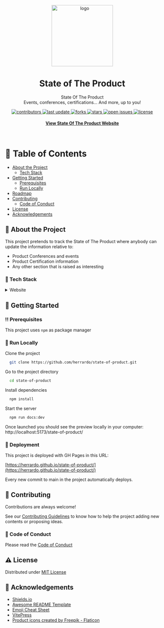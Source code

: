 <div align="center">

  <img src="docs/public/assets/logo-color.png" alt="logo" width="200" height="auto" />
  <h1>State of The Product</h1>

  <p>
    State Of The Product <br />
    Events, conferences, certifications... And more, up to you!
  </p>

<!-- Badges -->
<p>
  <a href="https://github.com/herrardo/state-of-product/graphs/contributors">
    <img src="https://img.shields.io/github/contributors/herrardo/state-of-product" alt="contributors" />
  </a>
  <a href="">
    <img src="https://img.shields.io/github/last-commit/herrardo/state-of-product" alt="last update" />
  </a>
  <a href="https://github.com/herrardo/state-of-product/network/members">
    <img src="https://img.shields.io/github/forks/herrardo/state-of-product" alt="forks" />
  </a>
  <a href="https://github.com/herrardo/state-of-product/stargazers">
    <img src="https://img.shields.io/github/stars/herrardo/state-of-product" alt="stars" />
  </a>
  <a href="https://github.com/herrardo/state-of-product/issues/">
    <img src="https://img.shields.io/github/issues/herrardo/state-of-product" alt="open issues" />
  </a>
  <a href="https://github.com/herrardo/state-of-product/blob/master/LICENSE">
    <img src="https://img.shields.io/github/license/herrardo/state-of-product.svg" alt="license" />
  </a>
</p>

<h4>
    <a href="https://herrardo.github.io/state-of-product/">View State Of The Product Website</a>
</h4>
</div>

<br />

<!-- Table of Contents -->

# :notebook_with_decorative_cover: Table of Contents

- [About the Project](#star2-about-the-project)
  - [Tech Stack](#space_invader-tech-stack)
- [Getting Started](#toolbox-getting-started)
  - [Prerequisites](#bangbang-prerequisites)
  - [Run Locally](#running-run-locally)
- [Roadmap](#compass-roadmap)
- [Contributing](#wave-contributing)
  - [Code of Conduct](#scroll-code-of-conduct)
- [License](#warning-license)
- [Acknowledgements](#gem-acknowledgements)

## :star2: About the Project

This project pretends to track the State of The Product where anybody can update
the information relative to:

- Product Conferences and events
- Product Certification information
- Any other section that is raised as interesting

### :space_invader: Tech Stack

<details>
  <summary>Website</summary>
  <ul>
    <li><a href="https://vitepress.vuejs.org/">VitePress</a></li>
  </ul>
</details>

## :toolbox: Getting Started

### :bangbang: Prerequisites

This project uses `npm` as package manager

### :running: Run Locally

Clone the project

```bash
  git clone https://github.com/herrardo/state-of-product.git
```

Go to the project directory

```bash
  cd state-of-product
```

Install dependencies

```bash
  npm install
```

Start the server

```bash
  npm run docs:dev
```

Once launched you should see the preview locally in your computer:
http://localhost:5173/state-of-product/

<!-- Roadmap -->

### :triangular_flag_on_post: Deployment

This project is deployed with GH Pages in this URL:

[https://herrardo.github.io/state-of-product/](https://herrardo.github.io/state-of-product/)

Every new commit to main in the project automatically deploys.


<!-- Contributing -->

## :wave: Contributing

Contributions are always welcome!

See our [Contributing Guidelines](.github/CONTRIBUTING.md) to know how to help
the project adding new contents or proposing ideas.

### :scroll: Code of Conduct

Please read the
[Code of Conduct](https://github.com/herrardo/state-of-product/blob/main/.github/CODE_OF_CONDUCT.md)

## :warning: License

Distributed under [MIT License](./LICENSE)

## :gem: Acknowledgements

- [Shields.io](https://shields.io/)
- [Awesome README Template](https://github.com/Louis3797/awesome-readme-template)
- [Emoji Cheat Sheet](https://github.com/ikatyang/emoji-cheat-sheet/blob/master/README.md#travel--places)
- [VitePress](https://vitepress.vuejs.org/)
- [Product icons created by Freepik - Flaticon](https://www.flaticon.com/free-icons/product)
